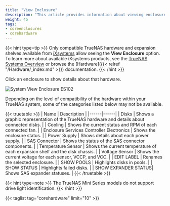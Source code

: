 ```yaml
---
title: "View Enclosure"
description: "This article provides information about viewing enclosures, disks and hardware on TrueNAS CORE."
weight: 45
tags:
- coreenclosures
- corehardware
---
```


{{< hint type=tip >}}
Only compatible TrueNAS hardware and expansion shelves available from [iXsystems](https://www.ixsystems.com/) allow seeing the **View Enclosure** option.
To learn more about available iXsystems products, see the [TrueNAS Systems Overview](https://www.truenas.com/systems-overview/) or browse the [Hardware]({{< relref "/Hardware/_index.md" >}}) documentation.
{{< /hint >}}

Click an enclosure to show details about that hardware. 

![System View Enclosure ES102](/images/CORE/12.0/SystemViewEnclosureES102.png "System View Enclosure ES102") 

Depending on the level of compatibility of the hardware within your TrueNAS system, some of the categories listed below may not be available.

{{< truetable >}}
| Name | Description |
|------|------|
| Disks | Shows a graphic representation of the TrueNAS hardware and details about connected disks. |
| Cooling | Shows the current status and RPM of each connected fan. |
| Enclosure Services Controller Electronics | Shows the enclosure status. |
| Power Supply | Shows details about each power supply. |
| SAS Connector | Shows the status of the SAS connector components. |
| Temperature Sensor | Shows the current temperature of each expansion shelf and the disk chassis. |
| Voltage Sensor | Shows the current voltage for each sensor, VCCP, and VCC. |
| EDIT LABEL | Renames the selected enclosure. |
| SHOW POOLS | Highlights disks in pools. |
| SHOW STATUS | Highlights failed disks. |
| SHOW EXPANDER STATUS| Shows SAS expander statuses. | 
{{< /truetable >}}

{{< hint type=note >}}
The TrueNAS Mini Series models do not support drive light identification. 
{{< /hint >}}

{{< taglist tag="corehardware" limit="10" >}}
